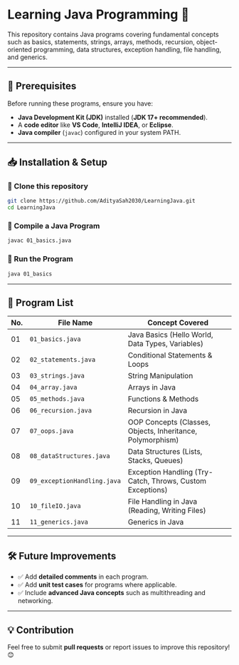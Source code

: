 # Learning Java Programming 🚀

This repository contains Java programs covering fundamental concepts such as basics, statements, strings, arrays, methods, recursion, object-oriented programming, data structures, exception handling, file handling, and generics.

---

## 📌 Prerequisites
Before running these programs, ensure you have:
- **Java Development Kit (JDK)** installed (**JDK 17+ recommended**).
- A **code editor** like **VS Code**, **IntelliJ IDEA**, or **Eclipse**.
- **Java compiler** (`javac`) configured in your system PATH.

---

## 📥 Installation & Setup
### **🔹 Clone this repository**
```sh
git clone https://github.com/AdityaSah2030/LearningJava.git
cd LearningJava
```

### **🔹 Compile a Java Program**
```sh
javac 01_basics.java
```

### **🔹 Run the Program**
```sh
java 01_basics
```

---

## 📂 Program List
| No. | File Name                  | Concept Covered |
|---- |--------------------------- |---------------- |
| 01  | `01_basics.java`           | Java Basics (Hello World, Data Types, Variables) |
| 02  | `02_statements.java`       | Conditional Statements & Loops |
| 03  | `03_strings.java`          | String Manipulation |
| 04  | `04_array.java`            | Arrays in Java |
| 05  | `05_methods.java`          | Functions & Methods |
| 06  | `06_recursion.java`        | Recursion in Java |
| 07  | `07_oops.java`             | OOP Concepts (Classes, Objects, Inheritance, Polymorphism) |
| 08  | `08_dataStructures.java`   | Data Structures (Lists, Stacks, Queues) |
| 09  | `09_exceptionHandling.java`| Exception Handling (Try-Catch, Throws, Custom Exceptions) |
| 10  | `10_fileIO.java`           | File Handling in Java (Reading, Writing Files) |
| 11  | `11_generics.java`         | Generics in Java |

---

## 🛠️ Future Improvements
- ✅ Add **detailed comments** in each program.
- ✅ Add **unit test cases** for programs where applicable.
- ✅ Include **advanced Java concepts** such as multithreading and networking.

---

## 💡 Contribution
Feel free to submit **pull requests** or report issues to improve this repository! 😊

